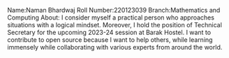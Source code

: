 Name:Naman Bhardwaj
Roll Number:220123039
Branch:Mathematics and Computing
About:
I consider myself a practical person who approaches situations with a logical mindset.
Moreover, I hold the position of Technical Secretary for the upcoming 2023-24 session at Barak Hostel.
I want to contribute to open source because I want to help others, while learning immensely while collaborating with various experts from around the world.


